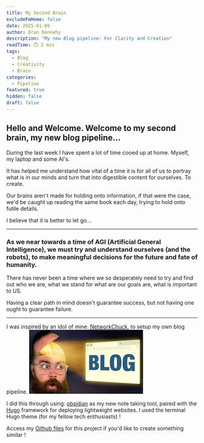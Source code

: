 ```yaml
---
title: My Second Brain
excludeFmHome: false
date: 2025-01-09
author: Oran Dennehy
description: "My new Blog pipeline: For Clarity and Creation"
readTime: ⏱️ 2 min
tags:
  - Blog
  - Creativity
  - Brain
categories:
  - Pipeline
featured: true
hidden: false
draft: false
---
```


## Hello and Welcome. Welcome to my second brain, my new blog pipeline...


During the last week I have spent a lot of time cooed up at home. Myself, my laptop and some AI's.

It has helped me understand how vital of a time it is for all of us to portray what is in our minds and turn that into digestible content for ourselves. To create.

Our brains aren't made for holding onto information, if that were the case, we'd be caught up reading the same book each day, trying to hold onto futile details.

I believe that it is better to let go...

---

### As we near towards a time of AGI (Artificial General Intelligence), we must try and understand ourselves (and the robots), to make meaningful decisions for the future and fate of humanity.

There has never been a time where we so desperately need to try and find out who we are, what we stand for what are our goals are, what is important to US.

Having a clear path in mind doesn't guarantee success, but not having one ought to guarantee failure.

---

I was inspired by an idol of mine: [NetworkChuck](https://www.youtube.com/watch?v=dnE7c0ELEH8), to setup my own blog pipeline.
![Image Description](/images/download%20(2).jpeg)

I did this through using: [obsidian](https://obsidian.md/download) as my new note taking tool, paired with the [Hugo](https://gohugo.io/) framework for deploying lightweight websites. I used the terminal Hugo theme (for my fellow tech enthusiasts) !

Access my [Github files](https://github.com/tldoran/MyBlog) for this project if you'd like to create something similar !



